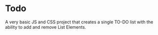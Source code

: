 # Todo
A very basic JS and CSS project that creates a single TO-DO list with the ability to add and remove List Elements.

